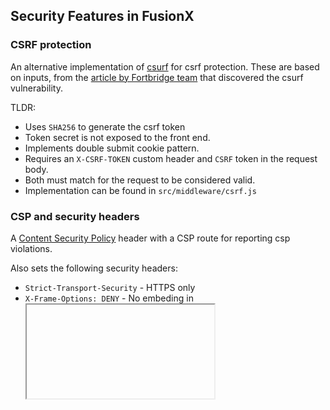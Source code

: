 ## Security Features in FusionX

### CSRF protection

An alternative implementation of [csurf](https://www.npmjs.com/package/csurf) for csrf protection. These are based on inputs, from the [article by Fortbridge team](https://fortbridge.co.uk/research/a-csrf-vulnerability-in-the-popular-csurf-package/) that discovered the csurf vulnerability.

TLDR:

- Uses `SHA256` to generate the csrf token
- Token secret is not exposed to the front end.
- Implements double submit cookie pattern.
- Requires an `X-CSRF-TOKEN` custom header and `CSRF` token in the request body.
- Both must match for the request to be considered valid.
- Implementation can be found in `src/middleware/csrf.js`

### CSP and security headers

A [Content Security Policy](https://developer.mozilla.org/en-US/docs/Web/HTTP/CSP) header with a CSP route for reporting csp violations.

Also sets the following security headers:

- `Strict-Transport-Security` - HTTPS only
- `X-Frame-Options: DENY` - No embeding in <iframe> etc.
- `X-Content-Type-Options: nosniff` - Prevent MIME sniffing

Implementation can be found in `src/middleware/securityHeaders.js`

Additionally it uses [CORS](https://www.npmjs.com/package/cors) to set `Access-Control-Allow-Origin` header.

### XSS prevention

- Uses [DOMPurify](https://www.npmjs.com/package/dompurify) in the admin section to sanitize HTML content when creating blog posts.
- Uses [striptags](https://www.npmjs.com/package/striptags) in the comments system to strip HTML from user generated comments.
